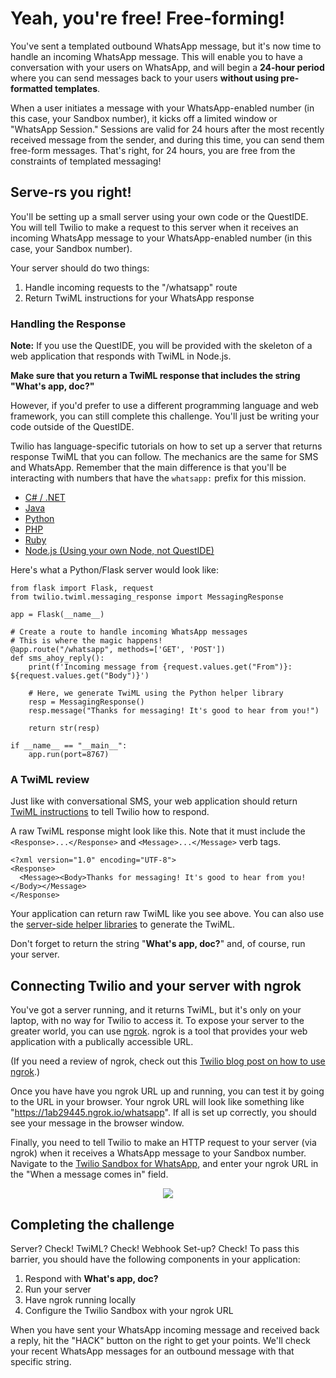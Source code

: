 # Yeah, you're free! Free-forming!

You've sent a templated outbound WhatsApp message, but it's now time to handle an incoming WhatsApp message. This will enable you to have a conversation with your users on WhatsApp, and will begin a **24-hour period** where you can send messages back to your users **without using pre-formatted templates**.

When a user initiates a message with your WhatsApp-enabled number (in this case, your Sandbox number), it kicks off a limited window or "WhatsApp Session." Sessions are valid for 24 hours after the most recently received message from the sender, and during this time, you can send them free-form messages. That's right, for 24 hours, you are free from the constraints of templated messaging!

## Serve-rs you right!

You'll be setting up a small server using your own code or the QuestIDE. You will tell Twilio to make a request to this server when it receives an incoming WhatsApp message to your WhatsApp-enabled number (in this case, your Sandbox number).

Your server should do two things:

1. Handle incoming requests to the "/whatsapp" route
2. Return TwiML instructions for your WhatsApp response

### Handling the Response

**Note:** If you use the QuestIDE, you will be provided with the skeleton of a web application that responds with TwiML in Node.js.

**Make sure that you return a TwiML response that includes the string "What's app, doc?"**

However, if you'd prefer to use a different programming language and web framework, you can still complete this challenge. You'll just be writing your code outside of the QuestIDE.

Twilio has language-specific tutorials on how to set up a server that returns response TwiML that you can follow. The mechanics are the same for SMS and WhatsApp. Remember that the main difference is that you'll be interacting with numbers that have the `whatsapp:` prefix for this mission.

- [C# / .NET](https://www.twilio.com/docs/sms/tutorials/how-to-receive-and-reply-csharp)
- [Java](https://www.twilio.com/docs/sms/tutorials/how-to-receive-and-reply-java)
- [Python](https://www.twilio.com/docs/sms/tutorials/how-to-receive-and-reply-python)
- [PHP](https://www.twilio.com/docs/sms/tutorials/how-to-receive-and-reply-php)
- [Ruby](https://www.twilio.com/docs/sms/tutorials/how-to-receive-and-reply-ruby)
- [Node.js (Using your own Node, not QuestIDE)](https://www.twilio.com/docs/sms/tutorials/how-to-receive-and-reply-node-js)

Here's what a Python/Flask server would look like:

```
from flask import Flask, request
from twilio.twiml.messaging_response import MessagingResponse

app = Flask(__name__)

# Create a route to handle incoming WhatsApp messages
# This is where the magic happens!
@app.route("/whatsapp", methods=['GET', 'POST'])
def sms_ahoy_reply():
    print(f'Incoming message from {request.values.get("From")}: ${request.values.get("Body")}')

    # Here, we generate TwiML using the Python helper library
    resp = MessagingResponse()
    resp.message("Thanks for messaging! It's good to hear from you!")

    return str(resp)

if __name__ == "__main__":
    app.run(port=8767)
```

### A TwiML review

Just like with conversational SMS, your web application should return [TwiML instructions](https://www.twilio.com/docs/sms/twiml) to tell Twilio how to respond.

A raw TwiML response might look like this. Note that it must include the `<Response>...</Response>` and `<Message>...</Message>` verb tags.

```
<?xml version="1.0" encoding="UTF-8">
<Response>
  <Message><Body>Thanks for messaging! It's good to hear from you!</Body></Message>
</Response>
```

Your application can return raw TwiML like you see above. You can also use the [server-side helper libraries](https://www.twilio.com/docs/libraries) to generate the TwiML.

Don't forget to return the string "**What's app, doc?**" and, of course, run your server.

## Connecting Twilio and your server with ngrok

You've got a server running, and it returns TwiML, but it's only on your laptop, with no way for Twilio to access it. To expose your server to the greater world, you can use [ngrok](https://ngrok.com/). ngrok is a tool that provides your web application with a publically accessible URL.

(If you need a review of ngrok, check out this [Twilio blog post on how to use ngrok](https://www.twilio.com/blog/2015/09/6-awesome-reasons-to-use-ngrok-when-testing-webhooks.html).)

Once you have have you ngrok URL up and running, you can test it by going to the URL in your browser. Your ngrok URL will look like something like "https://1ab29445.ngrok.io/whatsapp". If all is set up correctly, you should see your message in the browser window.

Finally, you need to tell Twilio to make an HTTP request to your server (via ngrok) when it receives a WhatsApp message to your Sandbox number. Navigate to the [Twilio Sandbox for WhatsApp](https://www.twilio.com/console/sms/whatsapp/sandbox), and enter your ngrok URL in the "When a message comes in" field.

<center>
  <img src="images/whatsapp/whatsapp_sandbox_webhook.png" />
</center>

## Completing the challenge

Server? Check! TwiML? Check! Webhook Set-up? Check! To pass this barrier, you should have the following components in your application:

1. Respond with **What's app, doc?**
2. Run your server
3. Have ngrok running locally
4. Configure the Twilio Sandbox with your ngrok URL

When you have sent your WhatsApp incoming message and received back a reply, hit the "HACK" button on the right to get your points. We'll check your recent WhatsApp messages for an outbound message with that specific string.
